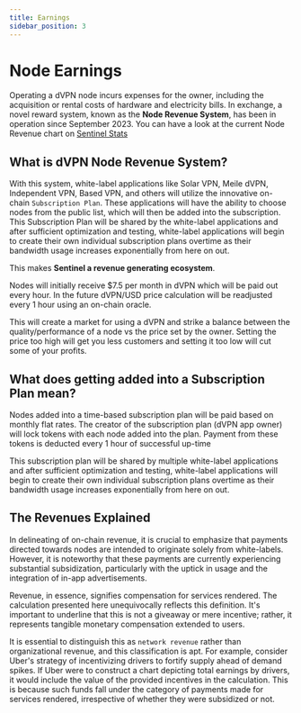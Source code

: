 ```yaml
---
title: Earnings
sidebar_position: 3
---
```


# Node Earnings

Operating a dVPN node incurs expenses for the owner, including the acquisition or rental costs of hardware and electricity bills. In exchange, a novel reward system, known as the **Node Revenue System**, has been in operation since September 2023. You can have a look at the current Node Revenue chart on [Sentinel Stats](https://stats.sentinel.co)

## What is dVPN Node Revenue System?

With this system, white-label applications like Solar VPN, Meile dVPN, Independent VPN, Based VPN, and others will utilize the innovative on-chain `Subscription Plan`. These applications will have the ability to choose nodes from the public list, which will then be added into the subscription.
This Subscription Plan will be shared by the white-label applications and after sufficient optimization and testing, white-label applications will begin to create their own individual subscription plans overtime as their bandwidth usage increases exponentially from here on out.

This makes **Sentinel a revenue generating ecosystem**.

Nodes will initially receive $7.5 per month in dVPN which will be paid out every hour. In the future dVPN/USD price calculation will be readjusted every 1 hour using an on-chain oracle.

This will create a market for using a dVPN and strike a balance between the quality/performance of a node vs the price set by the owner. Setting the price too high will get you less customers and setting it too low will cut some of your profits.

## What does getting added into a Subscription Plan mean? 

Nodes added into a time-based subscription plan will be paid based on monthly flat rates. The creator of the subscription plan (dVPN app owner) will lock tokens with each node added into the plan. Payment from these tokens is deducted every 1 hour of successful up-time

This subscription plan will be shared by multiple white-label applications and after sufficient optimization and testing, white-label applications will begin to create their own individual subscription plans overtime as their bandwidth usage increases exponentially from here on out.

## The Revenues Explained

In delineating of on-chain revenue, it is crucial to emphasize that payments directed towards nodes are intended to originate solely from white-labels. However, it is noteworthy that these payments are currently experiencing substantial subsidization, particularly with the uptick in usage and the integration of in-app advertisements.

Revenue, in essence, signifies compensation for services rendered. The calculation presented here unequivocally reflects this definition. It's important to underline that this is not a giveaway or mere incentive; rather, it represents tangible monetary compensation extended to users.

It is essential to distinguish this as `network revenue` rather than organizational revenue, and this classification is apt. For example, consider Uber's strategy of incentivizing drivers to fortify supply ahead of demand spikes. If Uber were to construct a chart depicting total earnings by drivers, it would include the value of the provided incentives in the calculation. This is because such funds fall under the category of payments made for services rendered, irrespective of whether they were subsidized or not.